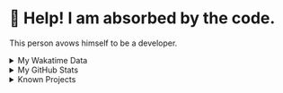 # 🥺 Help! I am absorbed by the code. 

This person avows himself to be a developer.

<details>

<summary>My Wakatime Data</summary>

<!--START_SECTION:waka-->
![Lines of code](https://img.shields.io/badge/From%20Hello%20World%20I%27ve%20Written-3.7%20million%20lines%20of%20code-blue)

**🐱 My GitHub Data** 

> 📦 685.5 kB Used in GitHub's Storage 
 > 
> 🏆 924 Contributions in the Year 2023
 > 
> 🚫 Not Opted to Hire
 > 
> 📜 78 Public Repositories 
 > 
> 🔑 18 Private Repositories 
 > 
**I'm an Early 🐤** 

```text
🌞 Morning                1470 commits        ██████░░░░░░░░░░░░░░░░░░░   23.94 % 
🌆 Daytime                2541 commits        ██████████░░░░░░░░░░░░░░░   41.38 % 
🌃 Evening                2061 commits        ████████░░░░░░░░░░░░░░░░░   33.56 % 
🌙 Night                  69 commits          ░░░░░░░░░░░░░░░░░░░░░░░░░   01.12 % 
```
📅 **I'm Most Productive on Wednesday** 

```text
Monday                   713 commits         ███░░░░░░░░░░░░░░░░░░░░░░   11.61 % 
Tuesday                  1042 commits        ████░░░░░░░░░░░░░░░░░░░░░   16.97 % 
Wednesday                1051 commits        ████░░░░░░░░░░░░░░░░░░░░░   17.11 % 
Thursday                 835 commits         ███░░░░░░░░░░░░░░░░░░░░░░   13.60 % 
Friday                   933 commits         ████░░░░░░░░░░░░░░░░░░░░░   15.19 % 
Saturday                 842 commits         ███░░░░░░░░░░░░░░░░░░░░░░   13.71 % 
Sunday                   725 commits         ███░░░░░░░░░░░░░░░░░░░░░░   11.81 % 
```


**I Mostly Code in Go** 

```text
Go                       32 repos            █████████░░░░░░░░░░░░░░░░   34.78 % 
Python                   20 repos            █████░░░░░░░░░░░░░░░░░░░░   21.74 % 
HTML                     6 repos             ██░░░░░░░░░░░░░░░░░░░░░░░   06.52 % 
Dart                     2 repos             █░░░░░░░░░░░░░░░░░░░░░░░░   02.17 % 
TypeScript               1 repo              ░░░░░░░░░░░░░░░░░░░░░░░░░   01.09 % 
```



**Timeline**

![Lines of Code chart](https://raw.githubusercontent.com/cdfmlr/cdfmlr/master/assets/bar_graph.png)


 Last Updated on 22/06/2023 02:06:19 UTC
<!--END_SECTION:waka-->

</details>

<details>
 
 <summary>My GitHub Stats</summary>

[![CDFMLR's github stats](https://github-readme-stats.vercel.app/api?username=cdfmlr&count_private=true&show_icons=true)](https://github.com/anuraghazra/github-readme-stats)
 
</details>

<details>

<summary>Known Projects</summary>

[![Star History Chart](https://api.star-history.com/svg?repos=cdfmlr/pyflowchart,cdfmlr/muvtuber,cdfmlr/crud,cdfmlr/murecom-verse-1,cdfmlr/murecom-intro&type=Date)](https://star-history.com/#cdfmlr/pyflowchart&cdfmlr/muvtuber&cdfmlr/crud&cdfmlr/murecom-verse-1&cdfmlr/murecom-intro&Date)

 </details>
